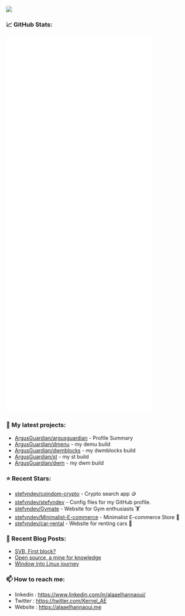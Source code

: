 <img align="center" src="https://media1.giphy.com/media/13HgwGsXF0aiGY/giphy.gif" />

### 📈 GitHub Stats:

<p align="left"><img src="https://raw.githubusercontent.com/Argusguardian/argusguardian/main/github-metrics.svg" /></p>

### 🌱 My latest projects:

- [ArgusGuardian/argusguardian](https://github.com/ArgusGuardian/argusguardian) - Profile Summary
- [ArgusGuardian/dmenu](https://github.com/ArgusGuardian/dmenu) - my demu build
- [ArgusGuardian/dwmblocks](https://github.com/ArgusGuardian/dwmblocks) - my dwmblocks build
- [ArgusGuardian/st](https://github.com/ArgusGuardian/st) - my st build
- [ArgusGuardian/dwm](https://github.com/ArgusGuardian/dwm) - my dwm build
### ⭐ Recent Stars:

- [stefvndev/coindom-crypto](https://github.com/stefvndev/coindom-crypto) - Crypto search app 🪙
- [stefvndev/stefvndev](https://github.com/stefvndev/stefvndev) - Config files for my GitHub profile.
- [stefvndev/Gymate](https://github.com/stefvndev/Gymate) - Website for Gym enthusiasts 🏋️
- [stefvndev/Minimalist-E-commerce](https://github.com/stefvndev/Minimalist-E-commerce) - Minimalist E-commerce Store 🛒
- [stefvndev/car-rental](https://github.com/stefvndev/car-rental) - Website for renting cars 🚗
### 📰 Recent Blog Posts:

- [SVB, First block?](https://alaaelhannaoui.me/blog/svb-collapse/)
- [Open source, a mine for knowledge](https://alaaelhannaoui.me/blog/open-source/)
- [Window into Linux journey](https://alaaelhannaoui.me/blog/window-to-linux/)

### 📫 How to reach me:

- linkedin : <https://www.linkedin.com/in/alaaelhannaoui/>
- Twitter : <https://twitter.com/Kernel_AE>
- Website : <https://alaaelhannaoui.me>
